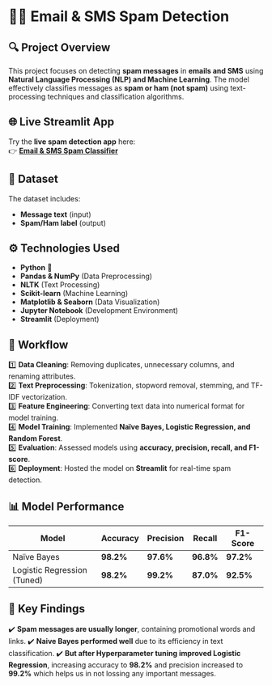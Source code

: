 # 📧📱 Email & SMS Spam Detection  

## 🔍 Project Overview  
This project focuses on detecting **spam messages** in **emails and SMS** using **Natural Language Processing (NLP) and Machine Learning**. The model effectively classifies messages as **spam or ham (not spam)** using text-processing techniques and classification algorithms.  

## 🌐 Live Streamlit App
Try the **live spam detection app** here:  
👉 **[Email & SMS Spam Classifier](https://sms-spam-classifier-aj.streamlit.app/)**  

## 📂 Dataset  
The dataset includes:  
- **Message text** (input)  
- **Spam/Ham label** (output)  

## ⚙️ Technologies Used  
- **Python** 🐍  
- **Pandas & NumPy** (Data Preprocessing)  
- **NLTK** (Text Processing)  
- **Scikit-learn** (Machine Learning)  
- **Matplotlib & Seaborn** (Data Visualization)  
- **Jupyter Notebook** (Development Environment)  
- **Streamlit** (Deployment)  

## 🔄 Workflow  
1️⃣ **Data Cleaning**: Removing duplicates, unnecessary columns, and renaming attributes.  
2️⃣ **Text Preprocessing**: Tokenization, stopword removal, stemming, and TF-IDF vectorization.  
3️⃣ **Feature Engineering**: Converting text data into numerical format for model training.  
4️⃣ **Model Training**: Implemented **Naïve Bayes, Logistic Regression, and Random Forest**.  
5️⃣ **Evaluation**: Assessed models using **accuracy, precision, recall, and F1-score**.  
6️⃣ **Deployment**: Hosted the model on **Streamlit** for real-time spam detection.  


## 📊 Model Performance  
| Model                      | Accuracy | Precision | Recall | F1-Score |
|---------------------------|----------|------------|--------|---------|
| Naïve Bayes                | **98.2%**  | **97.6%**   | **96.8%** | **97.2%** |
| Logistic Regression (Tuned) | **98.2%**  | **99.2%**   | **87.0%** | **92.5%** |

## 📌 Key Findings  
✔️ **Spam messages are usually longer**, containing promotional words and links.
✔️ **Naive Bayes performed well** due to its efficiency in text classification.
✔️ **But after Hyperparameter tuning improved Logistic Regression**, increasing accuracy to **98.2%** and precision increased to **99.2%** which helps us in not lossing any important messages. 


